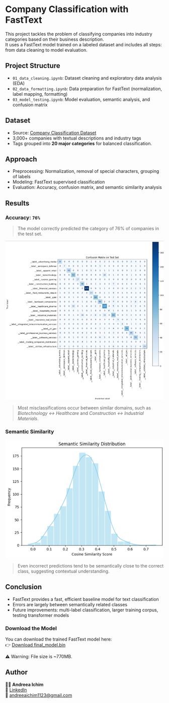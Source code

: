 #  Company Classification with FastText


This project tackles the problem of classifying companies into industry categories based on their business description.  
It uses a FastText model trained on a labeled dataset and includes all steps: from data cleaning to model evaluation.


##  Project Structure

- `01_data_cleaning.ipynb`: Dataset cleaning and exploratory data analysis (EDA)
- `02_data_formatting.ipynb`: Data preparation for FastText (normalization, label mapping, formatting)
- `03_model_testing.ipynb`: Model evaluation, semantic analysis, and confusion matrix


##  Dataset

- Source: [Company Classification Dataset](https://github.com/Bicky23/Company-Classification-using-RoBERTa)
- 3,000+ companies with textual descriptions and industry tags  
- Tags grouped into **20 major categories** for balanced classification.


##  Approach

- Preprocessing: Normalization, removal of special characters, grouping of labels
- Modeling: FastText supervised classification
- Evaluation: Accuracy, confusion matrix, and semantic similarity analysis


##  Results

###  Accuracy: `76%`

> The model correctly predicted the category of 76% of companies in the test set.

![Confusion Matrix](images/confusion_matrix.png)

> Most misclassifications occur between similar domains, such as *Biotechnology ↔ Healthcare* and *Construction ↔ Industrial Materials*.


###  Semantic Similarity

![Similarity Distribution](images/semantic_similarity.png)

> Even incorrect predictions tend to be semantically close to the correct class, suggesting contextual understanding.


##  Conclusion

- FastText provides a fast, efficient baseline model for text classification
- Errors are largely between semantically related classes
- Future improvements: multi-label classification, larger training corpus, testing transformer models


###  Download the Model

You can download the trained FastText model here:  
👉 [Download final_model.bin](https://drive.google.com/file/d/1DRCSQIS1ORMafXsW-Ax32GQMiUaffiwr/view?usp=sharing)

⚠️ Warning: File size is ~770MB.


##  Author

👩‍💻 **Andreea Ichim**  
🔗 [LinkedIn]([https://www.linkedin.com/in/ichim-andreea-2891a1193/])  
📧 andreeaichim1123@gmail.com
